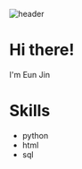![header](https://capsule-render.vercel.app/api?type=soft&color=ffd7d7&height=300&section=header&text=Hello,%20World!&fontColor=915858&fontSize=80&fontAlign=65)

# Hi there! 
I'm Eun Jin

# Skills
- python
- html
- sql
